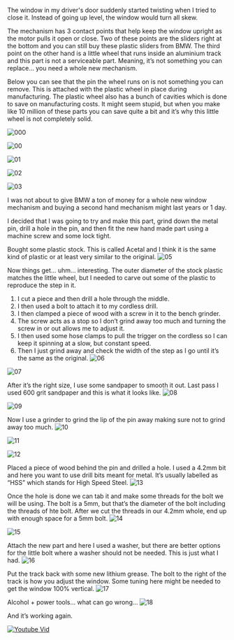 The window in my driver's door suddenly started twisting when I tried to close it. Instead of going up level, the window would turn all skew.

The mechanism has 3 contact points that help keep the window upright as the motor pulls it open or close. Two of these points are the sliders right at the bottom and you can still buy these plastic sliders from BMW. The third point on the other hand is a little wheel that runs inside an aluminium track and this part is not a serviceable part. Meaning, it’s not something you can replace… you need a whole new mechanism.

Below you can see that the pin the wheel runs on is not something you can remove. This is attached with the plastic wheel in place during manufacturing. The plastic wheel also has a bunch of cavities which is done to save on manufacturing costs. It might seem stupid, but when you make like 10 million of these parts you can save quite a bit and it’s why this little wheel is not completely solid.

![000](https://github.com/Nicks182/DIY/assets/13113785/15ce6481-d069-4290-b023-7b31950ee95d)

![00](https://github.com/Nicks182/DIY/assets/13113785/55f5d9c0-904a-4148-ae28-1c7927419b25)

![01](https://github.com/Nicks182/DIY/assets/13113785/65b35c41-b2ba-4e9a-af56-4e0be44ccc16)

![02](https://github.com/Nicks182/DIY/assets/13113785/3184aeac-4ae5-410f-b7d8-bdfbae8740c0)

![03](https://github.com/Nicks182/DIY/assets/13113785/8111f445-08af-433b-8012-528bb5a4d2ed)


I was not about to give BMW a ton of money for a whole new window mechanism and buying a second hand mechanism might last years or 1 day.

I decided that I was going to try and make this part, grind down the metal pin, drill a hole in the pin, and then fit the new hand made part using a machine screw and some lock tight.

Bought some plastic stock. This is called Acetal and I think it is the same kind of plastic or at least very similar to the original. 
![05](https://github.com/Nicks182/DIY/assets/13113785/59d8f3dc-7f6f-44de-89cc-ac710c83ff04)


Now things get… uhm… interesting. The outer diameter of the stock plastic matches the little wheel, but I needed to carve out some of the plastic to reproduce the step in it. 
1. I cut a piece and then drill a hole through the middle. 
2. I then used a bolt to attach it to my cordless drill.
3. I then clamped a piece of wood with a screw in it to the bench grinder.
4. The screw acts as a stop so I don’t grind away too much and turning the screw in or out allows me to adjust it.
5. I then used some hose clamps to pull the trigger on the cordless so I can keep it spinning at a slow, but constant speed.
6. Then I just grind away and check the width of the step as I go until it’s the same as the original.
![06](https://github.com/Nicks182/DIY/assets/13113785/f1759321-0f58-4257-b467-07e817fd7d30)

![07](https://github.com/Nicks182/DIY/assets/13113785/63cf7255-90f9-4e62-87e2-abc14f4e32a9)

After it’s the right size, I use some sandpaper to smooth it out. Last pass I used 600 grit sandpaper and this is what it looks like.
![08](https://github.com/Nicks182/DIY/assets/13113785/ac1aae04-0e39-4d6d-83e4-cf8d18b771f0)

![09](https://github.com/Nicks182/DIY/assets/13113785/9b602912-e606-4d9b-a6aa-3f57c4ba0b5a)


Now I use a grinder to grind the lip of the pin away making sure not to grind away too much.
![10](https://github.com/Nicks182/DIY/assets/13113785/15e88e6f-7b8e-4544-8c64-2f825cf36914)

![11](https://github.com/Nicks182/DIY/assets/13113785/c96daed9-7afd-4bc8-9434-af8b868a85b4)

![12](https://github.com/Nicks182/DIY/assets/13113785/b8c9b062-096f-4a3d-bffa-b8df475aaef8)


Placed a piece of wood behind the pin and drilled a hole. I used a 4.2mm bit and here you want to use drill bits meant for metal. It’s usually labelled as “HSS” which stands for High Speed Steel.
![13](https://github.com/Nicks182/DIY/assets/13113785/75f3c401-fb4d-447f-b8fb-82acac225989)


Once the hole is done we can tab it and make some threads for the bolt we will be using. The bolt is a 5mm, but that’s the diameter of the bolt including the threads of hte bolt. After we cut the threads in our 4.2mm whole, end up with enough space for a 5mm bolt.
![14](https://github.com/Nicks182/DIY/assets/13113785/5d94a7f5-9f9c-4466-a972-30a6e2ec4173)

![15](https://github.com/Nicks182/DIY/assets/13113785/9acddc8b-7bcc-400f-bbf3-7a38b4093db6)


Attach the new part and here I used a washer, but there are better options for the little bolt where a washer should not be needed. This is just what I had.
![16](https://github.com/Nicks182/DIY/assets/13113785/dfa56566-c4a8-49d1-87f0-8420a92659f8)


Put the track back with some new lithium grease. The bolt to the right of the track is how you adjust the window. Some tuning here might be needed to get the window 100% vertical.
![17](https://github.com/Nicks182/DIY/assets/13113785/f145933d-6cd1-4f8b-8b46-8c3c53e7eb25)


Alcohol + power tools… what can go wrong…
![18](https://github.com/Nicks182/DIY/assets/13113785/d5c6c352-8cd2-4497-a6f4-f5a49e84aa6e)


And it’s working again.

[![Youtube Vid](https://img.youtube.com/vi/vXfwdyjLYHU/hqdefault.jpg)](https://www.youtube.com/watch?v=vXfwdyjLYHU)


